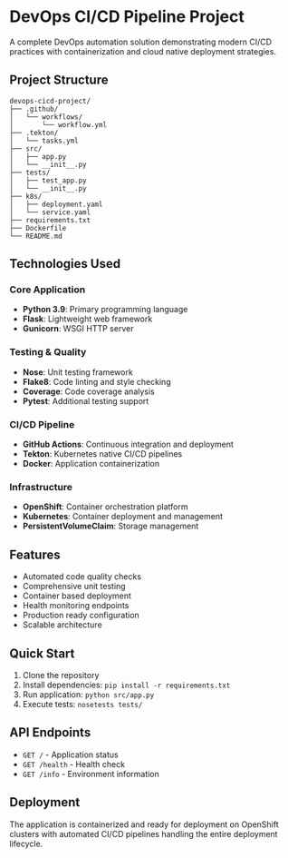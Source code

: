 # DevOps CI/CD Pipeline Project

A complete DevOps automation solution demonstrating modern CI/CD practices with containerization and cloud native deployment strategies.

## Project Structure

```
devops-cicd-project/
├── .github/
│   └── workflows/
│       └── workflow.yml
├── .tekton/
│   └── tasks.yml
├── src/
│   ├── app.py
│   └── __init__.py
├── tests/
│   ├── test_app.py
│   └── __init__.py
├── k8s/
│   ├── deployment.yaml
│   └── service.yaml
├── requirements.txt
├── Dockerfile
└── README.md
```

## Technologies Used

### Core Application
- **Python 3.9**: Primary programming language
- **Flask**: Lightweight web framework
- **Gunicorn**: WSGI HTTP server

### Testing & Quality
- **Nose**: Unit testing framework
- **Flake8**: Code linting and style checking
- **Coverage**: Code coverage analysis
- **Pytest**: Additional testing support

### CI/CD Pipeline
- **GitHub Actions**: Continuous integration and deployment
- **Tekton**: Kubernetes native CI/CD pipelines
- **Docker**: Application containerization

### Infrastructure
- **OpenShift**: Container orchestration platform
- **Kubernetes**: Container deployment and management
- **PersistentVolumeClaim**: Storage management

## Features

- Automated code quality checks
- Comprehensive unit testing
- Container based deployment
- Health monitoring endpoints
- Production ready configuration
- Scalable architecture

## Quick Start

1. Clone the repository
2. Install dependencies: `pip install -r requirements.txt`
3. Run application: `python src/app.py`
4. Execute tests: `nosetests tests/`

## API Endpoints

- `GET /` - Application status
- `GET /health` - Health check
- `GET /info` - Environment information

## Deployment

The application is containerized and ready for deployment on OpenShift clusters with automated CI/CD pipelines handling the entire deployment lifecycle.